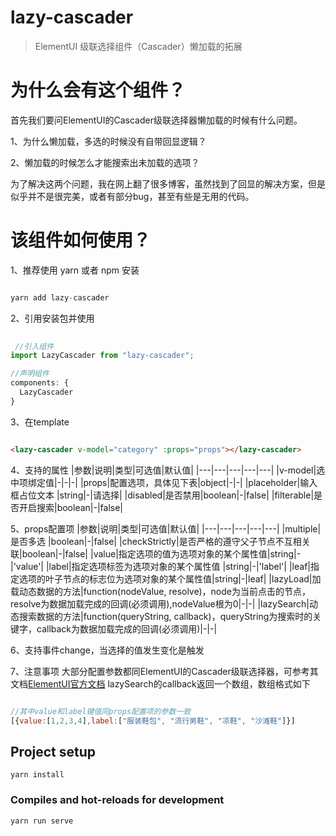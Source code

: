 # lazy-cascader

> ElementUI 级联选择组件（Cascader）懒加载的拓展 

# 为什么会有这个组件？

首先我们要问ElementUI的Cascader级联选择器懒加载的时候有什么问题。

1、为什么懒加载，多选的时候没有自带回显逻辑？

2、懒加载的时候怎么才能搜索出未加载的选项？

为了解决这两个问题，我在网上翻了很多博客，虽然找到了回显的解决方案，但是似乎并不是很完美，或者有部分bug，甚至有些是无用的代码。

# 该组件如何使用？

1、推荐使用 yarn 或者 npm 安装

```javascript

yarn add lazy-cascader

```

2、引用安装包并使用

```javascript
 
 //引入组件
import LazyCascader from "lazy-cascader";

//声明组件
components: {
  LazyCascader
}

```

3、在template
```html

<lazy-cascader v-model="category" :props="props"></lazy-cascader>

```

4、支持的属性
|参数|说明|类型|可选值|默认值|
|---|---|---|---|---|
|v-model|选中项绑定值|-|-|-|
|props|配置选项，具体见下表|object|-|-|
|placeholder|输入框占位文本	|string|-|请选择|
|disabled|是否禁用|boolean|-|false|
|filterable|是否开启搜索|boolean|-|false|

5、props配置项
|参数|说明|类型|可选值|默认值|
|---|---|---|---|---|
|multiple|是否多选	|boolean|-|false|
|checkStrictly|是否严格的遵守父子节点不互相关联|boolean|-|false|
|value|指定选项的值为选项对象的某个属性值|string|-|'value'|
|label|指定选项标签为选项对象的某个属性值	|string|-|'label'|
|leaf|指定选项的叶子节点的标志位为选项对象的某个属性值|string|-|leaf|
|lazyLoad|加载动态数据的方法|function(nodeValue, resolve)，node为当前点击的节点，resolve为数据加载完成的回调(必须调用),nodeValue根为0|-|-|
|lazySearch|动态搜索数据的方法|function(queryString, callback)，queryString为搜索时的关键字，callback为数据加载完成的回调(必须调用)|-|-|


6、支持事件change，当选择的值发生变化是触发

7、注意事项
大部分配置参数都同ElementUI的Cascader级联选择器，可参考其文档[ElementUI官方文档](https://element.eleme.cn/#/zh-CN/component/cascader)
lazySearch的callback返回一个数组，数组格式如下

```javascript

//其中value和label键值同props配置项的参数一致
[{value:[1,2,3,4],label:["服装鞋包", "流行男鞋", "凉鞋", "沙滩鞋"]}]

```


## Project setup
```
yarn install
```

### Compiles and hot-reloads for development
```
yarn run serve
```
